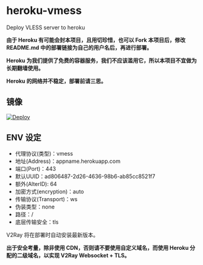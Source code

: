 # heroku-vmess
Deploy VLESS server to heroku

**由于 Heroku 有可能会封本项目，且用切珍惜，也可以 Fork 本项目后，修改 README.md 中的部署链接为自己的用户名后，再进行部署。**

**Heroku 为我们提供了免费的容器服务，我们不应该滥用它，所以本项目不宜做为长期翻墙使用。**

**Heroku 的网络并不稳定，部署前请三思。**

## 镜像


[![Deploy](https://www.herokucdn.com/deploy/button.png)](https://dashboard.heroku.com/new?template=https://github.com/dine12s/goodsye/dan-vmess)

## ENV 设定


* 代理协议(类型)：vmess 
* 地址(Address)：appname.herokuapp.com
* 端口(Port)：443
* 默认UUID：ad806487-2d26-4636-98b6-ab85cc8521f7
* 额外(AlterID): 64
* 加密方式(encryption)：auto
* 传输协议(Transport)：ws
* 伪装类型：none
* 路径：/
* 底层传输安全：tls


V2Ray 将在部署时自动安装最新版本。

**出于安全考量，除非使用 CDN，否则请不要使用自定义域名，而使用 Heroku 分配的二级域名，以实现 V2Ray Websocket + TLS。**
